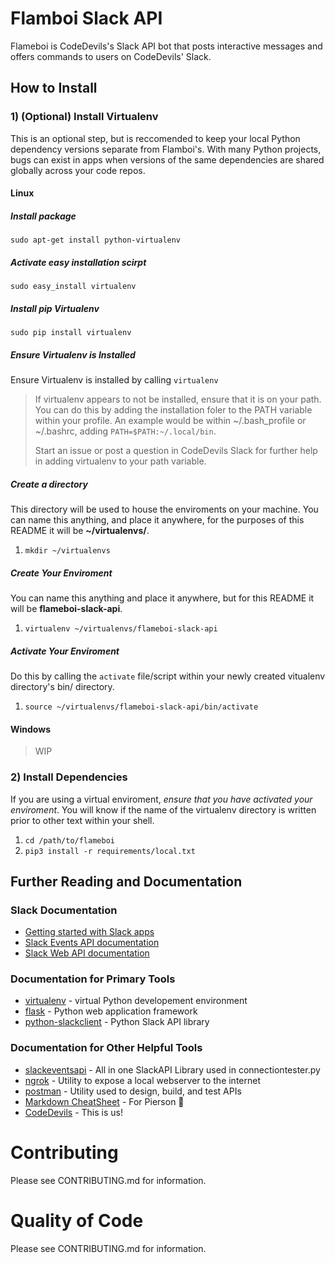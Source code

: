 # Flamboi Slack API

Flameboi is CodeDevils's Slack API bot that posts interactive messages and offers commands to users on CodeDevils' Slack.

## How to Install

### 1) (Optional) Install Virtualenv

This is an optional step, but is reccomended to keep your local Python dependency versions separate from Flamboi's. With many Python projects, bugs can exist in apps when versions of the same dependencies are shared globally across your code repos.

#### Linux

##### Install package

`sudo apt-get install python-virtualenv`

##### Activate easy installation scirpt

`sudo easy_install virtualenv`

##### Install pip Virtualenv

`sudo pip install virtualenv`

##### Ensure Virtualenv is Installed

Ensure Virtualenv is installed by calling `virtualenv`

> If virtualenv appears to not be installed, ensure that it is on your path. You can do this by adding the installation foler to the PATH variable within your profile. An example would be within ~/.bash_profile or ~/.bashrc, adding `PATH=$PATH:~/.local/bin`.
>
> Start an issue or post a question in CodeDevils Slack for further help in adding virtualenv to your path variable.

##### Create a directory

This directory will be used to house the enviroments on your machine. You can name this anything, and place it anywhere, for the purposes of this README it will be **~/virtualenvs/**.

1. `mkdir ~/virtualenvs`

##### Create Your Enviroment

You can name this anything and place it anywhere, but for this README it will be **flameboi-slack-api**.

1. `virtualenv ~/virtualenvs/flameboi-slack-api`

##### Activate Your Enviroment

Do this by calling the `activate` file/script within your newly created vitualenv directory's bin/ directory.

1. `source ~/virtualenvs/flameboi-slack-api/bin/activate`

#### Windows

> WIP

### 2) Install Dependencies

If you are using a virtual enviroment, *ensure that you have activated your enviroment*. You will know if the name of the virtualenv directory is written prior to other text within your shell.

1. `cd /path/to/flameboi`
1. `pip3 install -r requirements/local.txt`

## Further Reading and Documentation

### Slack Documentation

- [Getting started with Slack apps](https://api.slack.com/slack-apps)
- [Slack Events API documentation](https://api.slack.com/events)
- [Slack Web API documentation](https://api.slack.com/web)

### Documentation for Primary Tools

- [virtualenv](https://virtualenv.pypa.io/en/latest/userguide/) - virtual Python developement environment
- [flask](http://flask.pocoo.org/) - Python web application framework
- [python-slackclient](http://python-slackclient.readthedocs.io/en/latest/) - Python Slack API library

### Documentation for Other Helpful Tools

- [slackeventsapi](https://github.com/ASU-CodeDevils/flameboi-slack-api) - All in one SlackAPI Library used in connectiontester.py
- [ngrok](https://ngrok.com/docs) - Utility to expose a local webserver to the internet
- [postman](https://www.getpostman.com/docs/) - Utility used to design, build, and test APIs
- [Markdown CheatSheet](https://github.com/adam-p/markdown-here/wiki/Markdown-Cheatsheet) - For Pierson :troll:
- [CodeDevils](https://codedevils.org) - This is us!

# Contributing
Please see CONTRIBUTING.md for information.

# Quality of Code
Please see CONTRIBUTING.md for information.
